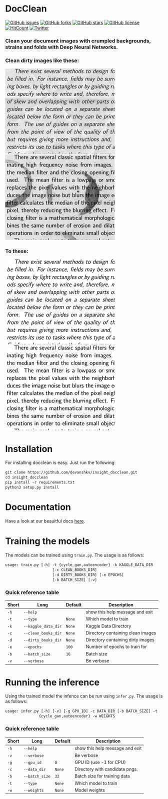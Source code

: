# DocClean
[![GitHub issues](https://img.shields.io/github/issues/devanshkv/insight_docclean?style=flat-square)](https://github.com/devanshkv/insight_docclean/issues)
[![GitHub forks](https://img.shields.io/github/forks/devanshkv/insight_docclean?style=flat-square)](https://github.com/devanshkv/insight_docclean/network/members)
[![GitHub stars](https://img.shields.io/github/stars/devanshkv/insight_docclean?style=flat-square)](https://github.com/devanshkv/insight_docclean/stargazers)
[![GitHub license](https://img.shields.io/github/license/devanshkv/insight_docclean?style=flat-square)](https://github.com/devanshkv/insight_docclean/blob/master/LICENSE)
[![HitCount](http://hits.dwyl.com/devanshkv/insight_docclean.svg)](http://hits.dwyl.com/devanshkv/insight_docclean)
[![Twitter](https://img.shields.io/twitter/url?url=https%3A%2F%2Fgithub.com%2Fdevanshkv%2Finsight_docclean)](https://twitter.com/devanshkv)


### Clean your document images with crumpled backgrounds, strains and folds with Deep Neural Networks.
### Clean dirty images like these:
<img src="data/train/101.png" width="350"> <img src="data/train/111.png" width="350">

### To these:
<img src="data/train_cleaned/101.png" width="350"><img src="data/train_cleaned/111.png" width="350">

# Installation
For installing docclean is easy. Just run the following:

```
git clone https://github.com/devanshkv/insight_docclean.git
cd insight_docclean
pip install -r requirements.txt
python3 setup.py install
```

# Documentation
Have a look at our beauitful docs [here](https://devanshkv.github.io/insight_docclean/).

# Training the models
The models can be trained using `train.py`. The usage is as follows:

```
usage: train.py [-h] -t {cycle_gan,autoencoder} -k KAGGLE_DATA_DIR
                     [-c CLEAN_BOOKS_DIR]
                     [-d DIRTY_BOOKS_DIR] [-e EPOCHS]
                     [-b BATCH_SIZE] [-v]
```
### Quick reference table
|Short|Long               |Default|Description                      |
|-----|-------------------|-------|---------------------------------|
|`-h` |`--help`           |       |show this help message and exit  |
|`-t` |`--type`           |`None` |Which model to train             |
|`-k` |`--kaggle_data_dir`|`None` |Kaggle Data Directory            |
|`-c` |`--clean_books_dir`|`None` |Directory containing clean images|
|`-d` |`--dirty_books_dir`|`None` |Directory containing dirty images|
|`-e` |`--epochs`         |`100`  |Number of epochs to train for    |
|`-b` |`--batch_size`     |`16`   |Batch size                       |
|`-v` |`--verbose`        |       |Be verbose                       |

# Running the inference

Using the trained model the infence can be run using `infer.py`. The usage is as follows:

```
usage: infer.py [-h] [-v] [-g GPU_ID] -c DATA_DIR [-b BATCH_SIZE] -t
               {cycle_gan,autoencoder} -w WEIGHTS
```
### Quick reference table
|Short|Long          |Default|Description                    |
|-----|--------------|-------|-------------------------------|
|`-h` |`--help`      |       |show this help message and exit|
|`-v` |`--verbose`   |       |Be verbose                     |
|`-g` |`--gpu_id`    |`0`    |GPU ID (use -1 for CPU)        |
|`-c` |`--data_dir`  |`None` |Directory with candidate pngs. |
|`-b` |`--batch_size`|`32`   |Batch size for training data   |
|`-t` |`--type`      |`None` |Which model to train           |
|`-w` |`--weights`   |`None` |Model weights                  |

